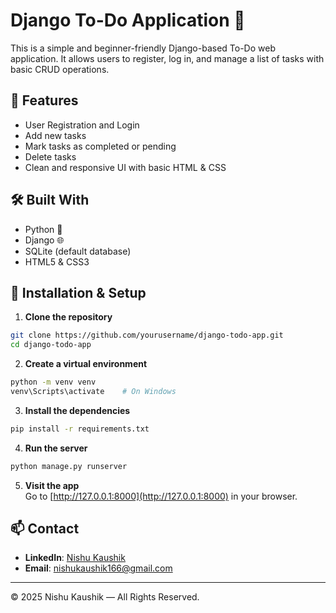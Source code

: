 # Django To-Do Application 📝

This is a simple and beginner-friendly Django-based To-Do web application. It allows users to register, log in, and manage a list of tasks with basic CRUD operations.

## 🚀 Features

- User Registration and Login
- Add new tasks
- Mark tasks as completed or pending
- Delete tasks
- Clean and responsive UI with basic HTML & CSS

## 🛠️ Built With

- Python 🐍
- Django 🌐
- SQLite (default database)
- HTML5 & CSS3



## 🔧 Installation & Setup

1. **Clone the repository**  
```bash
git clone https://github.com/yourusername/django-todo-app.git
cd django-todo-app
```

2. **Create a virtual environment**  
```bash
python -m venv venv
venv\Scripts\activate    # On Windows
```

3. **Install the dependencies**  
```bash
pip install -r requirements.txt
```

4. **Run the server**  
```bash
python manage.py runserver
```

5. **Visit the app**  
Go to [http://127.0.0.1:8000](http://127.0.0.1:8000) in your browser.

## 📫 Contact

- **LinkedIn**: [Nishu Kaushik](https://www.linkedin.com/in/nishukaushik166/)
- **Email**: [nishukaushik166@gmail.com](mailto:nishukaushik166@gmail.com)

---

© 2025 Nishu Kaushik — All Rights Reserved.
